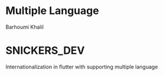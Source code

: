 # Multiple Language

Barhoumi Khalil 

# SNICKERS_DEV

Internationalization in flutter with supporting multiple language
